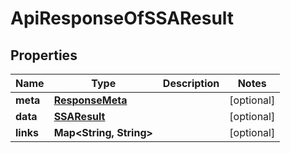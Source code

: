 
# ApiResponseOfSSAResult

## Properties
Name | Type | Description | Notes
------------ | ------------- | ------------- | -------------
**meta** | [**ResponseMeta**](ResponseMeta.md) |  |  [optional]
**data** | [**SSAResult**](SSAResult.md) |  |  [optional]
**links** | **Map&lt;String, String&gt;** |  |  [optional]



